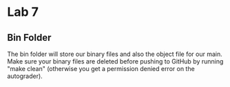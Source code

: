 # Lab 7
## Bin Folder

The bin folder will store our binary files and also the object file for our main. Make sure your binary files are deleted before pushing to GitHub by running "make clean" (otherwise you get a permission denied error on the autograder).
